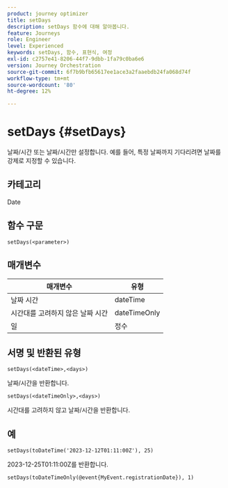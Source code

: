 ```yaml
---
product: journey optimizer
title: setDays
description: setDays 함수에 대해 알아봅니다.
feature: Journeys
role: Engineer
level: Experienced
keywords: setDays, 함수, 표현식, 여정
exl-id: c2757e41-8206-44f7-9dbb-1fa79c0ba6e6
version: Journey Orchestration
source-git-commit: 6f7b9bfb65617ee1ace3a2faaebdb24fa068d74f
workflow-type: tm+mt
source-wordcount: '80'
ht-degree: 12%

---
```


# setDays {#setDays}

날짜/시간 또는 날짜/시간만 설정합니다. 예를 들어, 특정 날짜까지 기다리려면 날짜를 강제로 지정할 수 있습니다.

## 카테고리

Date

## 함수 구문

`setDays(<parameter>)`

## 매개변수

| 매개변수 | 유형 |
|--- |--- |
| 날짜 시간 | dateTime |
| 시간대를 고려하지 않은 날짜 시간 | dateTimeOnly |
| 일 | 정수 |

## 서명 및 반환된 유형

`setDays(<dateTime>,<days>)`

날짜/시간을 반환합니다.

`setDays(<dateTimeOnly>,<days>)`

시간대를 고려하지 않고 날짜/시간을 반환합니다.

## 예

`setDays(toDateTime('2023-12-12T01:11:00Z'), 25)`

2023-12-25T01:11:00Z를 반환합니다.

`setDays(toDateTimeOnly(@event{MyEvent.registrationDate}), 1)`
